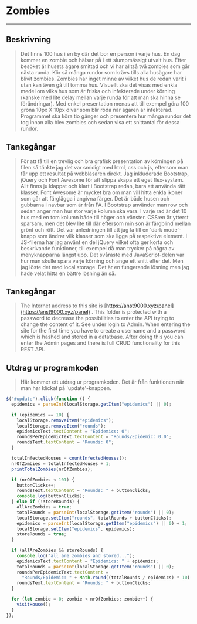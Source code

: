 # **Zombies**

---

## Beskrivning

> Det finns 100 hus i en by där det bor en person i varje hus. En dag kommer en zombie och hälsar på i ett slumpmässigt utvalt hus. Efter besöket är husets ägare smittad och vi har alltså två zombies som går nästa runda.
> Kör så många rundor som krävs tills alla husägare har blivit zombies. Zombies har inget minne av vilket hus de redan varit i utan kan även gå till tomma hus.
> Visuellt ska det visas med enkla medel om vilka hus som är friska och infekterade under körning (kanske med lite delay mellan varje runda för att man ska hinna se förändringar).
> Med enkel presentation menas att till exempel göra 100 gröna 10px X 10px divar som blir röda när ägaren är infekterad.
> Programmet ska köra tio gånger och presentera hur många rundor det tog innan alla blev zombies och sedan visa ett snittantal för dessa rundor.

## Tankegångar

> För att få till en trevlig och bra grafisk presentation av körningen på filen så tänkte jag det var smidigt med html, css och js, eftersom man får upp ett resultat på webbläsaren direkt.
> Jag inkluderade Bootstrap, jQuery och Font Awesome för att slippa skapa ett eget flex-system. Allt finns ju klappat och klart i Bootstrap redan, bara att använda rätt klasser.
> Font Awesome är mycket bra om man vill hitta enkla ikoner som går att färglägga i angivna färger. Det är både husen och gubbarna i navbar som är från FA.
> I Bootstrap använder man row och sedan anger man hur stor varje kolumn ska vara. I varje rad är det 10 hus med en tom kolumn både till höger och vänster.
> CSS:en är ytterst sparsam, men det blev lite till där eftersom min son är färgblind mellan grönt och rött. Det var anledningen till att jag la till en 'dark mode'-knapp som ändrar vilk klasser som ska ligga på respektive element.
> I JS-filerna har jag använt en del jQuery vilket ofta ger korta och beskrivande funktioner, till exempel då man trycker på några av menyknapparna längst upp.
> Det svåraste med JavaScript-delen var hur man skulle spara varje körning och ange ett snitt efter det. Men jag löste det med local storage. Det är en fungerande lösning men jag hade velat hitta en bättre lösning än så.

## Tankegångar

> The Internet address to this site is [https://anst9000.xyz/panel](https://anst9000.xyz/panel) . This folder is protected with a password to decrease the possibilities to enter the API trying to change the content of it. See under login to Admin. When entering the site for the first time you have to create a username and a password which is hashed and stored in a datatbase. After doing this you can enter the Admin pages and there is full CRUD functionality for this REST API.

## Utdrag ur programkoden

> Här kommer ett utdrag ur programkoden. Det är från funktionen när man har klickat på 'update'-knappen.

```js
$("#update").click(function () {
  epidemics = parseInt(localStorage.getItem("epidemics") || 0);

  if (epidemics == 10) {
    localStorage.removeItem("epidemics");
    localStorage.removeItem("rounds");
    epidemicsText.textContent = "Epidemics: 0";
    roundsPerEpidemicText.textContent = "Rounds/Epidemic: 0.0";
    roundsText.textContent = "Rounds: 0";
  }

  totalInfectedHouses = countInfectedHouses();
  nrOfZombies = totalInfectedHouses + 1;
  printTotalZombies(nrOfZombies);

  if (nrOfZombies < 101) {
    buttonClicks++;
    roundsText.textContent = "Rounds: " + buttonClicks;
    console.log(buttonClicks);
  } else if (!storeRounds) {
    allAreZombies = true;
    totalRounds = parseInt(localStorage.getItem("rounds") || 0);
    localStorage.setItem("rounds", totalRounds + buttonClicks);
    epidemics = parseInt(localStorage.getItem("epidemics") || 0) + 1;
    localStorage.setItem("epidemics", epidemics);
    storeRounds = true;
  }

  if (allAreZombies && storeRounds) {
    console.log("all are zombies and stored...");
    epidemicsText.textContent = "Epidemics: " + epidemics;
    totalRounds = parseInt(localStorage.getItem("rounds") || 0);
    roundsPerEpidemicText.textContent =
      "Rounds/Epidemic: " + Math.round((totalRounds / epidemics) * 10) / 10;
    roundsText.textContent = "Rounds: " + buttonClicks;
  }

  for (let zombie = 0; zombie < nrOfZombies; zombie++) {
    visitHouse();
  }
});
```
